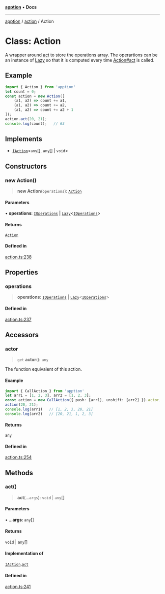 [**apption**](../../README.md) • **Docs**

***

[apption](../../modules.md) / [action](../README.md) / Action

# Class: Action

A wrapper around [act](../functions/act.md) to store the operations array. The operartions can be an instance 
of [Lazy](Lazy.md) so that it is computed every time [Action#act](Action.md#act) is called.

## Example

```ts
import { Action } from 'apption'
let count = 0;
const action = new Action([
    (a1, a2) => count += a1,
    (a1, a2) => count += a2,
    (a1, a2) => count += a2 + 1
]);
action.act(20, 21);
console.log(count);   // 63
```

## Implements

- [`IAction`](../interfaces/IAction.md)\<`any`[], `any`[] \| `void`\>

## Constructors

### new Action()

> **new Action**(`operations`): [`Action`](Action.md)

#### Parameters

• **operations**: [`IOperations`](../type-aliases/IOperations.md) \| [`Lazy`](Lazy.md)\<[`IOperations`](../type-aliases/IOperations.md)\>

#### Returns

[`Action`](Action.md)

#### Defined in

[action.ts:238](https://github.com/mksunny1/apption/blob/5c2ed0c98e500fcbd7087b8148508efe1896c020/src/action.ts#L238)

## Properties

### operations

> **operations**: [`IOperations`](../type-aliases/IOperations.md) \| [`Lazy`](Lazy.md)\<[`IOperations`](../type-aliases/IOperations.md)\>

#### Defined in

[action.ts:237](https://github.com/mksunny1/apption/blob/5c2ed0c98e500fcbd7087b8148508efe1896c020/src/action.ts#L237)

## Accessors

### actor

> `get` **actor**(): `any`

The function equivalent of this action.

#### Example

```ts
import { CallAction } from 'apption'
let arr1 = [1, 2, 3], arr2 = [1, 2, 3];
const action = new CallAction({ push: [arr1], unshift: [arr2] }).actor;
action(20, 21);
console.log(arr1)   // [1, 2, 3, 20, 21]
console.log(arr2)   // [20, 21, 1, 2, 3]
```

#### Returns

`any`

#### Defined in

[action.ts:254](https://github.com/mksunny1/apption/blob/5c2ed0c98e500fcbd7087b8148508efe1896c020/src/action.ts#L254)

## Methods

### act()

> **act**(...`args`): `void` \| `any`[]

#### Parameters

• ...**args**: `any`[]

#### Returns

`void` \| `any`[]

#### Implementation of

[`IAction`](../interfaces/IAction.md).[`act`](../interfaces/IAction.md#act)

#### Defined in

[action.ts:241](https://github.com/mksunny1/apption/blob/5c2ed0c98e500fcbd7087b8148508efe1896c020/src/action.ts#L241)
